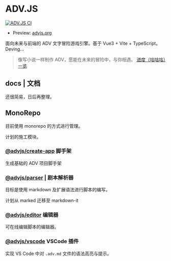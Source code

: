 # ADV.JS

[![ADV.JS CI](https://github.com/YunYouJun/advjs/workflows/ADV.JS%20CI/badge.svg)](https://github.com/YunYouJun/advjs/actions)

- Preview: [advjs.org](https://advjs.org)

面向未来与前端的 ADV 文字冒险游戏引擎。基于 Vue3 + Vite + TypeScript。Deving...

> 像写小说一样制作 ADV，愿能在未来的冒险中，与你相遇。
> [进度（咕咕咕）一览](https://www.yunyoujun.cn/posts/make-an-avg-engine/)

## docs | 文档

还很简易，日后再整理。

## MonoRepo

目前使用 monorepo 的方式进行管理。

计划的施工模块。

### [@advjs/create-app](./packages/create-app) 脚手架

生成基础的 ADV 项目脚手架

### [@advjs/parser](./packages/parser) | 剧本解析器

目标是使用 markdown 及扩展语法进行脚本的编写。

计划从 marked 迁移至 markdown-it

### [@advjs/editor](./packages/editor) 编辑器

可在线编辑脚本的编辑器。

### [@advjs/vscode](./packages/vscode) VSCode 插件

实现 VS Code 中对 `.adv.md` 文件的语法高亮与提示。
